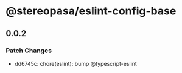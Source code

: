 # @stereopasa/eslint-config-base

## 0.0.2

### Patch Changes

- dd6745c: chore(eslint): bump @typescript-eslint
